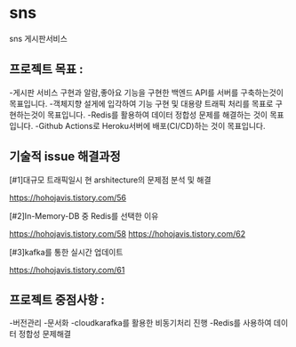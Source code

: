 # sns
sns 게시판서비스

## 프로젝트 목표 :
-게시판 서비스 구현과 알람,좋아요 기능을 구현한 백엔드 API를 서버를 구축하는것이 목표입니다.
-객체지향 설게에 입각하여 기능 구현 및 대용량 트래픽 처리를 목표로 구현하는것이 목표입니다.
-Redis를 활용하여 데이터 정합성 문제를 해결하는 것이 목표입니다.
-Github Actions로 Heroku서버에 배포(CI/CD)하는 것이 목표입니다. 


## 기술적 issue 해결과정 
[#1]대규모 트래픽일시 현 arshitecture의 문제점 분석 및 해결

https://hohojavis.tistory.com/56


[#2]In-Memory-DB 중 Redis를 선택한 이유

https://hohojavis.tistory.com/58
https://hohojavis.tistory.com/62

[#3]kafka를 통한 실시간 업데이트 

https://hohojavis.tistory.com/61

    

## 프로젝트 중점사항 :
-버전관리
-문서화
-cloudkarafka를 활용한 비동기처리 진행
-Redis를 사용하여 데이터 정합성 문제해결 


